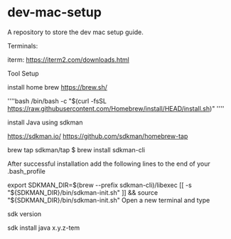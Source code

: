 # dev-mac-setup
A repository to store the dev mac setup guide.

Terminals: 

iterm: https://iterm2.com/downloads.html

Tool Setup

install home brew https://brew.sh/

''''bash
/bin/bash -c "$(curl -fsSL https://raw.githubusercontent.com/Homebrew/install/HEAD/install.sh)"
''''


install Java using sdkman

https://sdkman.io/
https://github.com/sdkman/homebrew-tap 

brew tap sdkman/tap
$ brew install sdkman-cli

After successful installation add the following lines to the end of your .bash_profile

export SDKMAN_DIR=$(brew --prefix sdkman-cli)/libexec
[[ -s "${SDKMAN_DIR}/bin/sdkman-init.sh" ]] && source "${SDKMAN_DIR}/bin/sdkman-init.sh"
Open a new terminal and type

sdk version

sdk install java x.y.z-tem